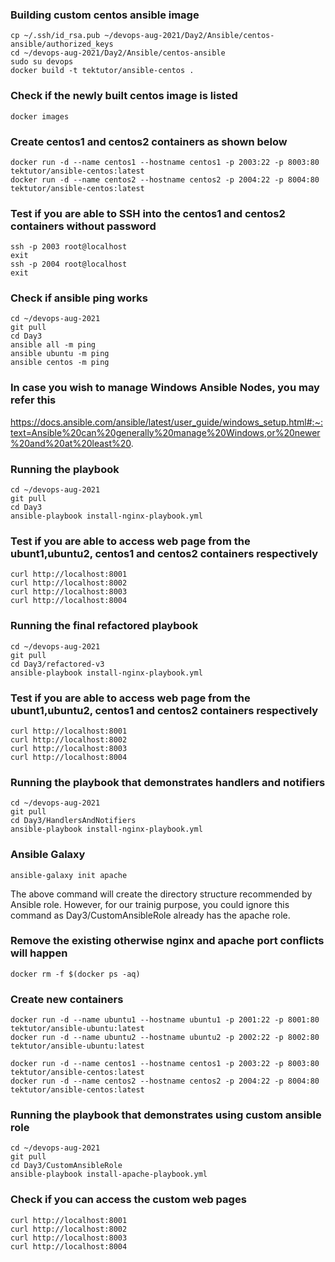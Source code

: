### Building custom centos ansible image
```
cp ~/.ssh/id_rsa.pub ~/devops-aug-2021/Day2/Ansible/centos-ansible/authorized_keys
cd ~/devops-aug-2021/Day2/Ansible/centos-ansible
sudo su devops
docker build -t tektutor/ansible-centos .
```

### Check if the newly built centos image is listed
```
docker images
```

### Create centos1 and centos2 containers as shown below
```
docker run -d --name centos1 --hostname centos1 -p 2003:22 -p 8003:80 tektutor/ansible-centos:latest 
docker run -d --name centos2 --hostname centos2 -p 2004:22 -p 8004:80 tektutor/ansible-centos:latest 
```

### Test if you are able to SSH into the centos1 and centos2 containers without password
```
ssh -p 2003 root@localhost
exit
ssh -p 2004 root@localhost
exit
```

### Check if ansible ping works 
```
cd ~/devops-aug-2021
git pull
cd Day3
ansible all -m ping
ansible ubuntu -m ping
ansible centos -m ping
```

### In case you wish to manage Windows Ansible Nodes, you may refer this
https://docs.ansible.com/ansible/latest/user_guide/windows_setup.html#:~:text=Ansible%20can%20generally%20manage%20Windows,or%20newer%20and%20at%20least%20.

### Running the playbook
```
cd ~/devops-aug-2021
git pull
cd Day3
ansible-playbook install-nginx-playbook.yml
```

### Test if you are able to access web page from the ubunt1,ubuntu2, centos1 and centos2 containers respectively
```
curl http://localhost:8001
curl http://localhost:8002
curl http://localhost:8003
curl http://localhost:8004
```

### Running the final refactored playbook
```
cd ~/devops-aug-2021
git pull
cd Day3/refactored-v3
ansible-playbook install-nginx-playbook.yml
```

### Test if you are able to access web page from the ubunt1,ubuntu2, centos1 and centos2 containers respectively
```
curl http://localhost:8001
curl http://localhost:8002
curl http://localhost:8003
curl http://localhost:8004
```

### Running the playbook that demonstrates handlers and notifiers
```
cd ~/devops-aug-2021
git pull
cd Day3/HandlersAndNotifiers
ansible-playbook install-nginx-playbook.yml
```

### Ansible Galaxy
```
ansible-galaxy init apache
```
The above command will create the directory structure recommended by Ansible role.  However, for our trainig purpose, you could ignore this command as Day3/CustomAnsibleRole already has the apache role.

### Remove the existing otherwise nginx and apache port conflicts will happen
```
docker rm -f $(docker ps -aq)
```

### Create new containers
```
docker run -d --name ubuntu1 --hostname ubuntu1 -p 2001:22 -p 8001:80 tektutor/ansible-ubuntu:latest 
docker run -d --name ubuntu2 --hostname ubuntu2 -p 2002:22 -p 8002:80 tektutor/ansible-ubuntu:latest 

docker run -d --name centos1 --hostname centos1 -p 2003:22 -p 8003:80 tektutor/ansible-centos:latest 
docker run -d --name centos2 --hostname centos2 -p 2004:22 -p 8004:80 tektutor/ansible-centos:latest 
```

### Running the playbook that demonstrates using custom ansible role
```
cd ~/devops-aug-2021
git pull
cd Day3/CustomAnsibleRole
ansible-playbook install-apache-playbook.yml
```

### Check if you can access the custom web pages
```
curl http://localhost:8001
curl http://localhost:8002
curl http://localhost:8003
curl http://localhost:8004
```
